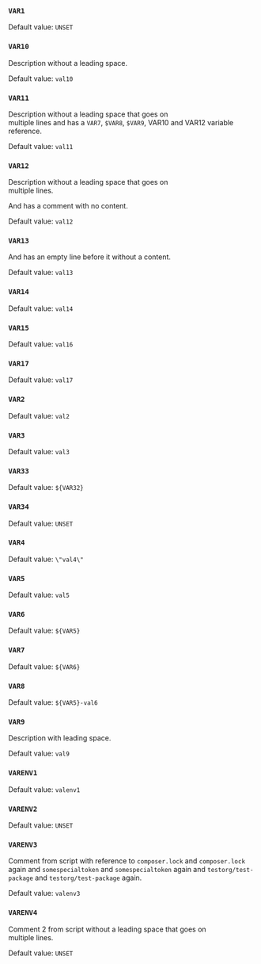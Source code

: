 ### `VAR1`

Default value: `UNSET`

### `VAR10`

Description without a leading space.

Default value: `val10`

### `VAR11`

Description without a leading space that goes on<br />multiple lines and has a `VAR7`, `$VAR8`, `$VAR9`, VAR10 and VAR12 variable reference.

Default value: `val11`

### `VAR12`

Description without a leading space that goes on<br />multiple lines.

And has a comment with no content.

Default value: `val12`

### `VAR13`

And has an empty line before it without a content.

Default value: `val13`

### `VAR14`

Default value: `val14`

### `VAR15`

Default value: `val16`

### `VAR17`

Default value: `val17`

### `VAR2`

Default value: `val2`

### `VAR3`

Default value: `val3`

### `VAR33`

Default value: `${VAR32}`

### `VAR34`

Default value: `UNSET`

### `VAR4`

Default value: `\"val4\"`

### `VAR5`

Default value: `val5`

### `VAR6`

Default value: `${VAR5}`

### `VAR7`

Default value: `${VAR6}`

### `VAR8`

Default value: `${VAR5}-val6`

### `VAR9`

Description with leading space.

Default value: `val9`

### `VARENV1`

Default value: `valenv1`

### `VARENV2`

Default value: `UNSET`

### `VARENV3`

Comment from script with reference to `composer.lock` and `composer.lock` again and `somespecialtoken` and `somespecialtoken` again and `testorg/test-package` and `testorg/test-package` again.

Default value: `valenv3`

### `VARENV4`

Comment 2 from script without a leading space that goes on<br />multiple lines.

Default value: `UNSET`

